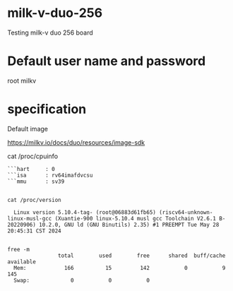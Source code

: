 # milk-v-duo-256
Testing milk-v duo 256 board

# Default user name and password
root
milkv

# specification 

Default image

https://milkv.io/docs/duo/resources/image-sdk


cat /proc/cpuinfo 

```processor	: 0
```hart		: 0
```isa		: rv64imafdvcsu
```mmu		: sv39


cat /proc/version 

  Linux version 5.10.4-tag- (root@06883d61fb65) (riscv64-unknown-linux-musl-gcc (Xuantie-900 linux-5.10.4 musl gcc Toolchain V2.6.1 B-20220906) 10.2.0, GNU ld (GNU Binutils) 2.35) #1 PREEMPT Tue May 28 20:45:31 CST 2024


free -m
                total        used        free      shared  buff/cache   available
  Mem:            166          15         142           0           9         145
  Swap:             0           0           0


